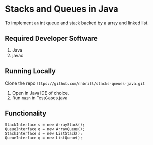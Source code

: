 # Stacks and Queues in Java
To implement an int queue and stack backed by a array and linked list.

## Required Developer Software
1. Java
2. javac

## Running Locally
Clone the repo ```https://github.com/nhbrill/stacks-queues-java.git```
1. Open in Java IDE of choice.
2. Run ```main``` in TestCases.java

## Functionality
```StackInterface s = new ArrayStack();```<br />
```QueueInterface q = new ArrayQueue();```<br />
```StackInterface s = new ListStack();```<br />
```QueueInterface q = new ListQueue();```<br />





